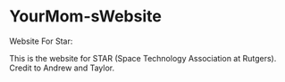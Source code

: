 # YourMom-sWebsite
Website For Star:

This is the website for STAR (Space Technology Association at Rutgers). Credit to Andrew and Taylor.
